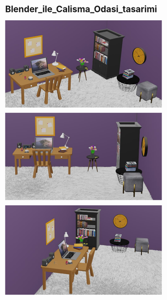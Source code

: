 # Blender_ile_Calisma_Odasi_tasarimi

![screenshot 1](screenshots/oda1.PNG)

![screenshot 2](screenshots/oda2.PNG)

![screenshot 3](screenshots/oda3.PNG)
